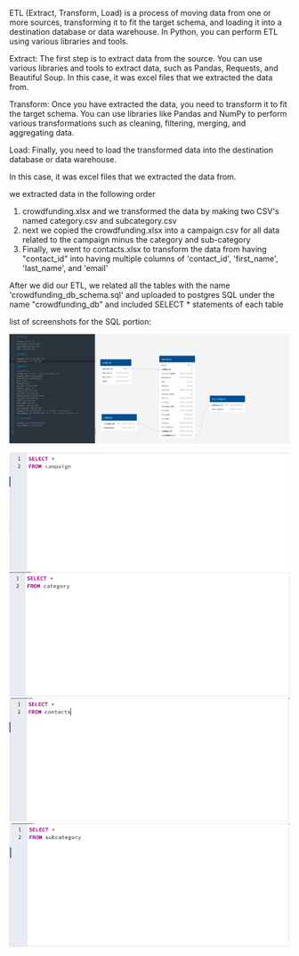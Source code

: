 ETL (Extract, Transform, Load) is a process of moving data from one or more sources, transforming it to fit the target schema, and loading it into a destination database or data warehouse. In Python, you can perform ETL using various libraries and tools. 

Extract: The first step is to extract data from the source. You can use various libraries and tools to extract data, such as Pandas, Requests, and Beautiful Soup.  In this case, it was excel files that we extracted the data from.

Transform: Once you have extracted the data, you need to transform it to fit the target schema. You can use libraries like Pandas and NumPy to perform various transformations such as cleaning, filtering, merging, and aggregating data.

Load: Finally, you need to load the transformed data into the destination database or data warehouse. 


In this case, it was excel files that we extracted the data from.  

we extracted data in the following order
1. crowdfunding.xlsx and we transformed the data by making two CSV's named category.csv and subcategory.csv
2. next we copied the crowdfunding.xlsx into a campaign.csv for all data related to the campaign minus the category and sub-category
3. Finally, we went to contacts.xlsx to transform the data from having "contact_id" into having multiple columns of 'contact_id', 'first_name', 'last_name', and 'email'



After we did our ETL, we related all the tables with the name 'crowdfunding_db_schema.sql' and uploaded to postgres SQL under the name "crowdfunding_db" and included SELECT * statements of each table 

list of screenshots for the SQL portion:

![crowdfunding_db_schema sql_screenshot](images/crowdfunding_db_schema.sql_screenshot.png)

![campaign_SQL_query](images/campaign_SQL_query.png)
![cateogory sql query](images/cateogory%20sql%20query.png)
![contacts sql query](images/contacts%20sql%20query.png)
![subcategory sql query](images/subcategory%20sql%20query.png)

